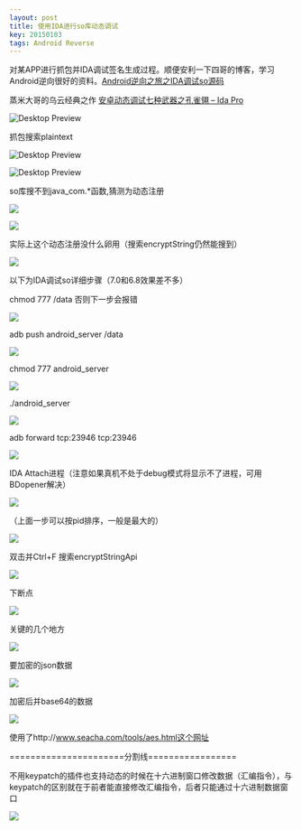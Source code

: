 ```yaml
---
layout: post
title: 使用IDA进行so库动态调试
key: 20150103
tags: Android Reverse
---
```

对某APP进行抓包并IDA调试签名生成过程。顺便安利一下四哥的博客，学习Android逆向很好的资料。[Android逆向之旅之IDA调试so源码](https://blog.csdn.net/jiangwei0910410003/article/details/51500328)

蒸米大哥的乌云经典之作 [安卓动态调试七种武器之孔雀翎 – Ida Pro](http://drops.xmd5.com/static/drops/tips-6840.html)

![Desktop Preview](https://raw.githubusercontent.com/la0s/la0s.github.io/master/screenshots/1.png)

<!--more-->

抓包搜索plaintext

![Desktop Preview](https://raw.githubusercontent.com/la0s/la0s.github.io/master/screenshots/2.png)

![Desktop Preview](https://raw.githubusercontent.com/la0s/la0s.github.io/master/screenshots/3.png)

so库搜不到java_com.*函数,猜测为动态注册

![](https://raw.githubusercontent.com/la0s/la0s.github.io/master/screenshots/4.png)

![](https://raw.githubusercontent.com/la0s/la0s.github.io/master/screenshots/5.png)

实际上这个动态注册没什么卵用（搜索encryptString仍然能搜到）

![](https://raw.githubusercontent.com/la0s/la0s.github.io/master/screenshots/6.png)

以下为IDA调试so详细步骤（7.0和6.8效果差不多）

chmod 777 /data 否则下一步会报错

![](https://raw.githubusercontent.com/la0s/la0s.github.io/master/screenshots/%E5%9B%BE%E7%89%871.png)

adb push  android_server  /data

![](https://raw.githubusercontent.com/la0s/la0s.github.io/master/screenshots/7.png)

chmod 777 android_server

![](https://raw.githubusercontent.com/la0s/la0s.github.io/master/screenshots/8.png)

./android_server

![](https://raw.githubusercontent.com/la0s/la0s.github.io/master/screenshots/9.png)

adb forward tcp:23946 tcp:23946

![](https://raw.githubusercontent.com/la0s/la0s.github.io/master/screenshots/10.png)

IDA Attach进程（注意如果真机不处于debug模式将显示不了进程，可用BDopener解决）

![](https://raw.githubusercontent.com/la0s/la0s.github.io/master/screenshots/11.png)

（上面一步可以按pid排序，一般是最大的）

![](https://raw.githubusercontent.com/la0s/la0s.github.io/master/screenshots/12.png)

双击并Ctrl+F 搜索encryptStringApi

![](https://raw.githubusercontent.com/la0s/la0s.github.io/master/screenshots/13.png)

下断点

![](https://raw.githubusercontent.com/la0s/la0s.github.io/master/screenshots/14.png)

关键的几个地方

![](https://raw.githubusercontent.com/la0s/la0s.github.io/master/screenshots/15.png)

要加密的json数据

![](https://raw.githubusercontent.com/la0s/la0s.github.io/master/screenshots/16.png)

加密后并base64的数据

![](https://raw.githubusercontent.com/la0s/la0s.github.io/master/screenshots/17.png)

使用了http://www.seacha.com/tools/aes.html这个网址


======================分割线=================

不用keypatch的插件也支持动态的时候在十六进制窗口修改数据（汇编指令），与keypatch的区别就在于前者能直接修改汇编指令，后者只能通过十六进制数据窗口

![](https://raw.githubusercontent.com/la0s/la0s.github.io/master/screenshots/18.png)

